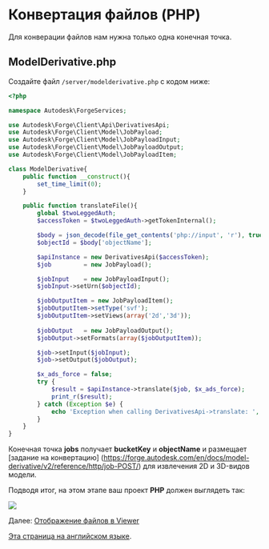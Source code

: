 # Конвертация файлов (PHP)

Для конверации файлов нам нужна только одна конечная точка.

## ModelDerivative.php

Создайте файл `/server/modelderivative.php` с кодом ниже:

```php
<?php

namespace Autodesk\ForgeServices;

use Autodesk\Forge\Client\Api\DerivativesApi;
use Autodesk\Forge\Client\Model\JobPayload;
use Autodesk\Forge\Client\Model\JobPayloadInput;
use Autodesk\Forge\Client\Model\JobPayloadOutput;
use Autodesk\Forge\Client\Model\JobPayloadItem;

class ModelDerivative{
    public function __construct(){
        set_time_limit(0);
    }    

    public function translateFile(){
        global $twoLeggedAuth;
        $accessToken = $twoLeggedAuth->getTokenInternal();

        $body = json_decode(file_get_contents('php://input', 'r'), true);
        $objectId = $body['objectName'];

        $apiInstance = new DerivativesApi($accessToken);
        $job         = new JobPayload(); 

        $jobInput    = new JobPayloadInput();
        $jobInput->setUrn($objectId);

        $jobOutputItem = new JobPayloadItem();
        $jobOutputItem->setType('svf');
        $jobOutputItem->setViews(array('2d','3d'));
        
        $jobOutput   = new JobPayloadOutput();
        $jobOutput->setFormats(array($jobOutputItem));

        $job->setInput($jobInput);
        $job->setOutput($jobOutput);

        $x_ads_force = false; 
        try {
            $result = $apiInstance->translate($job, $x_ads_force);
            print_r($result);
        } catch (Exception $e) {
            echo 'Exception when calling DerivativesApi->translate: ', $e->getMessage(), PHP_EOL;
        }
    }
}
```

Конечная точка **jobs** получает **bucketKey** и **objectName** и размещает [задание на конвертацию] (https://forge.autodesk.com/en/docs/model-derivative/v2/reference/http/job-POST/) для извлечения 2D и 3D-видов модели.

Подводя итог, на этом этапе ваш проект **PHP** должен выглядеть так:

![](_media/php/vs_code_allfiles.png)

Далее: [Отображение файлов в Viewer](viewer/2legged/)

[Эта страница на английском языке](https://learnforgeru.netlify.app/#/modelderivative/translate/php).
